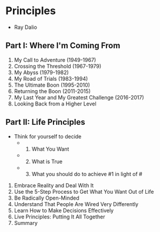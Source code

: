 # Principles
- Ray Dalio
## Part I: Where I'm Coming From
1. My Call to Adventure (1949-1967)
2. Crossing the Threshold (1967-1979)
3. My Abyss (1979-1982)
4. My Road of Trials (1983-1994)
5. The Ultimate Boon (1995-2010)
6. Returning the Boon (2011-2015)
7. My Last Year and My Greatest Challenge (2016-2017)
8. Looking Back from a Higher Level

## Part II: Life Principles
* Think for yourself to decide
	* 1. What You Want
	* 2. What is True
	* 3. What you should do to achieve #1 in light of #
1. Embrace Reality and Deal With It
2. Use the 5-Step Process to Get What You Want Out of Life
3. Be Radically Open-Minded
4. Understand That People Are Wired Very Differently
5. Learn How to Make Decisions Effectively
6. Live Principles: Putting It All Together
7. Summary
<!--stackedit_data:
eyJoaXN0b3J5IjpbMjA1NDkzNzc4NCw3MjIwMjA3ODRdfQ==
-->
